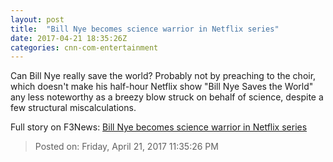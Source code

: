 ```yaml
---
layout: post
title:  "Bill Nye becomes science warrior in Netflix series"
date: 2017-04-21 18:35:26Z
categories: cnn-com-entertainment
---
```


Can Bill Nye really save the world? Probably not by preaching to the choir, which doesn't make his half-hour Netflix show "Bill Nye Saves the World" any less noteworthy as a breezy blow struck on behalf of science, despite a few structural miscalculations.


Full story on F3News: [Bill Nye becomes science warrior in Netflix series](http://www.f3nws.com/n/RSEMpC)

> Posted on: Friday, April 21, 2017 11:35:26 PM
